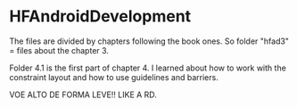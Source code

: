 # HFAndroidDevelopment

The files are divided by chapters following the book ones. 
So folder "hfad3" = files about the chapter 3.

Folder 4.1 is the first part of chapter 4.
I learned about how to work with the constraint layout and how to use guidelines and barriers. 

VOE ALTO DE FORMA LEVE!!
LIKE A RD.
